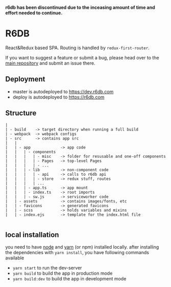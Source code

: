 
**r6db has been discontinued due to the inceasing amount of time and effort needed to continue.**


# R6DB  
React&Redux based SPA.
Routing is handled by `redux-first-router`.  

If you want to suggest a feature or submit a bug, please head over to the [main repository](https://github.com/r6db/r6db/issues) and submit an issue there.

## Deployment

- master is autodeployed to https://dev.r6db.com
- deploy is autodeployed to https://r6db.com


## Structure

```
|
| - build    -> target directory when running a full build
| - webpack  -> webpack configs
| - src      -> contains app src
|   |
|   | - app             -> app code
|   |   | - components
|   |   |   | - misc    -> folder for resusable and one-off components
|   |   |   | - Pages   -> top-level Pages
|   |   |   | - ...
|   |   | - lib         -> non-component code
|   |   |   | - api     -> calls to r6db api
|   |   |   | - store   -> redux stuff, routes
|   |   |   | ...
|   |   | - app.ts      -> app mount
|   |   | - index.ts    -> root imports
|   |   | - sw.js       -> serviceworker code
|   | - assets          -> contains images/fonts, etc
|   | - favicons        -> generated favicons
|   | - scss            -> holds variables and mixins
|   | - index.ejs       -> template for the index.html file


```

## local installation

you need to have [node](https://nodejs.org/en/) and [yarn](https://nodejs.org/en/) (or npm) installed locally.
after installing the dependencies with `yarn install`, you have following commands available

 - `yarn start` to run the dev-server
 - `yarn build` to build the app in production mode
 - `yarn build:dev` to build the app in development mode
